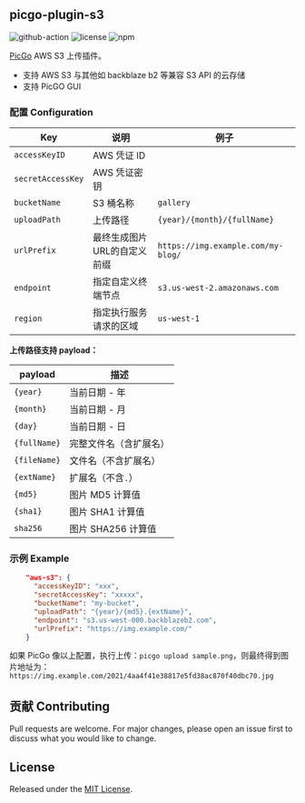 ## picgo-plugin-s3 

![github-action](https://github.com/wayjam/picgo-plugin-s3/workflows/publish/badge.svg)
![license](https://img.shields.io/github/license/wayjam/picgo-plugin-s3)
![npm](https://img.shields.io/npm/v/picgo-plugin-s3?style=flat)

[PicGo](https://github.com/PicGo/PicGo-Core) AWS S3 上传插件。

- 支持 AWS S3 与其他如 backblaze b2 等兼容 S3 API 的云存储
- 支持 PicGO GUI
### 配置 Configuration

| Key               | 说明                        | 例子                               |
| ----------------- | --------------------------- | ---------------------------------- |
| `accessKeyID`     | AWS 凭证 ID                 |                                    |
| `secretAccessKey` | AWS 凭证密钥                |                                    |
| `bucketName`      | S3 桶名称                   | `gallery`                          |
| `uploadPath`      | 上传路径                    | `{year}/{month}/{fullName}`        |
| `urlPrefix`       | 最终生成图片URL的自定义前缀 | `https://img.example.com/my-blog/` |
| `endpoint`        | 指定自定义终端节点          | `s3.us-west-2.amazonaws.com`       |
| `region`          | 指定执行服务请求的区域      | `us-west-1`                        |


**上传路径支持 payload：**

| payload      | 描述                   |
| ------------ | ---------------------- |
| `{year}`     | 当前日期 - 年          |
| `{month}`    | 当前日期 - 月          |
| `{day}`      | 当前日期 - 日          |
| `{fullName}` | 完整文件名（含扩展名） |
| `{fileName}` | 文件名（不含扩展名）   |
| `{extName}`  | 扩展名（不含`.`）      |
| `{md5}`      | 图片 MD5 计算值        |
| `{sha1}`     | 图片 SHA1 计算值       |
| `sha256`     | 图片 SHA256 计算值     |


### 示例 Example

```json
    "aws-s3": {
      "accessKeyID": "xxx",
      "secretAccessKey": "xxxxx",
      "bucketName": "my-bucket",
      "uploadPath": "{year}/{md5}.{extName}",
      "endpoint": "s3.us-west-000.backblazeb2.com",
      "urlPrefix": "https://img.example.com/"
    }
```

如果 PicGo 像以上配置，执行上传：`picgo upload sample.png`，则最终得到图片地址为：`https://img.example.com/2021/4aa4f41e38817e5fd38ac870f40dbc70.jpg`

## 贡献 Contributing

Pull requests are welcome. For major changes, please open an issue first to discuss what you would like to change.
## License

Released under the [MIT License](https://github.com/wayjam/picgo-plugin-s3/blob/master/LICENSE).